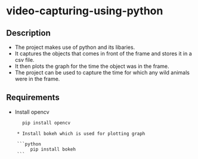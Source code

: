 # video-capturing-using-python

## **Description**

  * The project makes use of python and its libaries.
  * It captures the objects that comes in front of the frame and stores it in a csv file.
  * It then plots the graph for the time the object was in the frame.
  * The project can be used to capture the time for which any wild animals were in the frame.

## **Requirements**
  * Install opencv

   ```python
         pip install opencv
   ```
        * Install bokeh which is used for plotting graph

        ```python
             pip install bokeh
        ```

